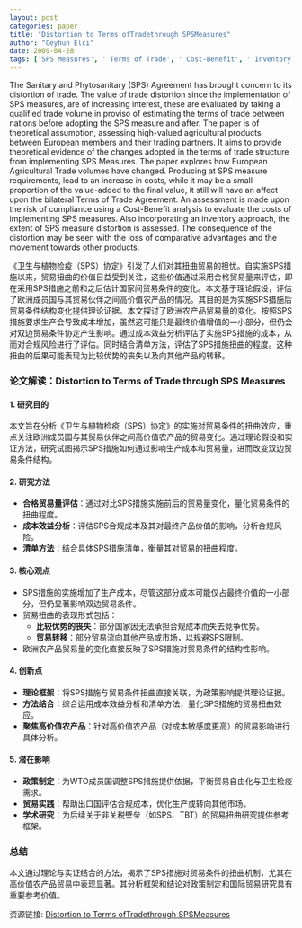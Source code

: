 ```yaml
---
layout: post
categories: paper
title: "Distortion to Terms ofTradethrough SPSMeasures"
author: "Ceyhun Elci"
date: 2009-04-28
tags: ['SPS Measures', ' Terms of Trade', ' Cost-Benefit', ' Inventory']
---
```


The Sanitary and Phytosanitary (SPS) Agreement has brought concern to its distortion of trade. The value of trade distortion since the implementation of SPS measures, are of increasing interest, these are evaluated by taking a qualified trade volume in proviso of estimating the terms of trade between nations before adopting the SPS measure and after. The paper is of theoretical assumption, assessing high-valued agricultural products between European members and their trading partners. It aims to provide theoretical evidence of the changes adopted in the terms of trade structure from implementing SPS Measures. The paper explores how European Agricultural Trade volumes have changed. Producing at SPS measure requirements, lead to an increase in costs, while it may be a small proportion of the value-added to the final value, it still will have an affect upon the bilateral Terms of Trade Agreement. An assessment is made upon the risk of compliance using a Cost-Benefit analysis to evaluate the costs of implementing SPS measures. Also incorporating an inventory approach, the extent of SPS measure distortion is assessed. The consequence of the distortion may be seen with the loss of comparative advantages and the movement towards other products.

《卫生与植物检疫（SPS）协定》引发了人们对其扭曲贸易的担忧。自实施SPS措施以来，贸易扭曲的价值日益受到关注，这些价值通过采用合格贸易量来评估，即在采用SPS措施之前和之后估计国家间贸易条件的变化。本文基于理论假设，评估了欧洲成员国与其贸易伙伴之间高价值农产品的情况。其目的是为实施SPS措施后贸易条件结构变化提供理论证据。本文探讨了欧洲农产品贸易量的变化。按照SPS措施要求生产会导致成本增加，虽然这可能只是最终价值增值的一小部分，但仍会对双边贸易条件协定产生影响。通过成本效益分析评估了实施SPS措施的成本，从而对合规风险进行了评估。同时结合清单方法，评估了SPS措施扭曲的程度。这种扭曲的后果可能表现为比较优势的丧失以及向其他产品的转移。

### **论文解读：Distortion to Terms of Trade through SPS Measures**

#### **1. 研究目的**  
本文旨在分析《卫生与植物检疫（SPS）协定》的实施对贸易条件的扭曲效应，重点关注欧洲成员国与其贸易伙伴之间高价值农产品的贸易变化。通过理论假设和实证方法，研究试图揭示SPS措施如何通过影响生产成本和贸易量，进而改变双边贸易条件结构。

#### **2. 研究方法**  
- **合格贸易量评估**：通过对比SPS措施实施前后的贸易量变化，量化贸易条件的扭曲程度。  
- **成本效益分析**：评估SPS合规成本及其对最终产品价值的影响，分析合规风险。  
- **清单方法**：结合具体SPS措施清单，衡量其对贸易的扭曲程度。  

#### **3. 核心观点**  
- SPS措施的实施增加了生产成本，尽管这部分成本可能仅占最终价值的一小部分，但仍显著影响双边贸易条件。  
- 贸易扭曲的表现形式包括：  
  - **比较优势的丧失**：部分国家因无法承担合规成本而失去竞争优势。  
  - **贸易转移**：部分贸易流向其他产品或市场，以规避SPS限制。  
- 欧洲农产品贸易量的变化直接反映了SPS措施对贸易条件的结构性影响。  

#### **4. 创新点**  
- **理论框架**：将SPS措施与贸易条件扭曲直接关联，为政策影响提供理论证据。  
- **方法结合**：综合运用成本效益分析和清单方法，量化SPS措施的贸易扭曲效应。  
- **聚焦高价值农产品**：针对高价值农产品（对成本敏感度更高）的贸易影响进行具体分析。  

#### **5. 潜在影响**  
- **政策制定**：为WTO成员国调整SPS措施提供依据，平衡贸易自由化与卫生检疫需求。  
- **贸易实践**：帮助出口国评估合规成本，优化生产或转向其他市场。  
- **学术研究**：为后续关于非关税壁垒（如SPS、TBT）的贸易扭曲研究提供参考框架。  

### **总结**  
本文通过理论与实证结合的方法，揭示了SPS措施对贸易条件的扭曲机制，尤其在高价值农产品贸易中表现显著。其分析框架和结论对政策制定和国际贸易研究具有重要参考价值。

资源链接: [Distortion to Terms ofTradethrough SPSMeasures](https://papers.ssrn.com/sol3/papers.cfm?abstract_id=1395967)
